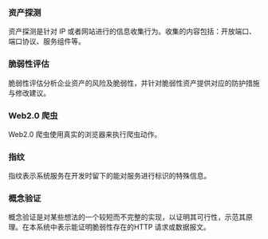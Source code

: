 ### 资产探测
资产探测是针对 IP 或者网站进行的信息收集行为。收集的内容包括：开放端口、端口协议、服务组件等。
### 脆弱性评估
脆弱性评估分析企业资产的风险及脆弱性，并针对脆弱性资产提供对应的防护措施与修改建议。
### Web2.0 爬虫
Web2.0 爬虫使用真实的浏览器来执行爬虫动作。
### 指纹
指纹表示系统服务在开发时留下的能对服务进行标识的特殊信息。
### 概念验证 	
概念验证是对某些想法的一个较短而不完整的实现，以证明其可行性，示范其原理。在本系统中表示能证明脆弱性存在的HTTP 请求或数据报文。
